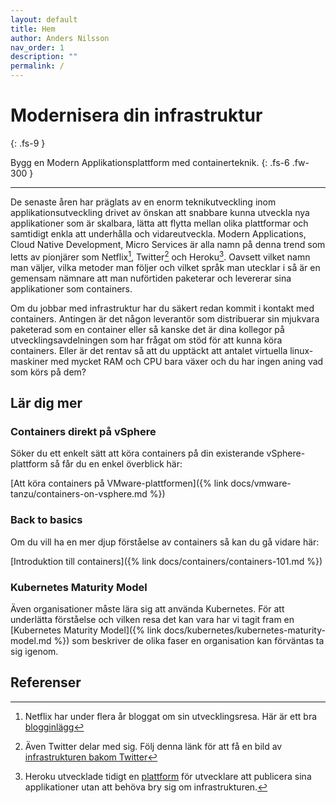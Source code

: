 ```yaml
---
layout: default
title: Hem
author: Anders Nilsson
nav_order: 1
description: ""
permalink: /
---
```


# Modernisera din infrastruktur
{: .fs-9 }

Bygg en Modern Applikationsplattform med containerteknik.
{: .fs-6 .fw-300 }

---

De senaste åren har präglats av en enorm teknikutveckling inom applikationsutveckling drivet av önskan att snabbare kunna utveckla nya applikationer som är skalbara, lätta att flytta mellan olika plattformar och samtidigt enkla att underhålla och vidareutveckla. Modern Applications, Cloud Native Development, Micro Services är alla namn på denna trend som letts av pionjärer som Netflix[^1], Twitter[^2] och Heroku[^3]. Oavsett vilket namn man väljer, vilka metoder man följer och vilket språk man utecklar i så är en gemensam nämnare att man nuförtiden paketerar och levererar sina applikationer som containers.

Om du jobbar med infrastruktur har du säkert redan kommit i kontakt med containers. Antingen är det någon leverantör som distribuerar sin mjukvara paketerad som en container eller så kanske det är dina kollegor på utvecklingsavdelningen som har frågat om stöd för att kunna köra containers. Eller är det rentav så att du upptäckt att antalet virtuella linux-maskiner med mycket RAM och CPU bara växer och du har ingen aning vad som körs på dem? 

## Lär dig mer
### Containers direkt på vSphere
Söker du ett enkelt sätt att köra containers på din existerande vSphere-plattform så får du en enkel överblick här:

[Att köra containers på VMware-plattformen]({% link docs/vmware-tanzu/containers-on-vsphere.md %})

### Back to basics
Om du vill ha en mer djup förståelse av containers så kan du gå vidare här:

[Introduktion till containers]({% link docs/containers/containers-101.md %})

### Kubernetes Maturity Model
Även organisationer måste lära sig att använda Kubernetes. För att underlätta förståelse och vilken resa det kan vara har vi tagit fram en [Kubernetes Maturity Model]({% link docs/kubernetes/kubernetes-maturity-model.md %}) som beskriver de olika faser en organisation kan förväntas ta sig igenom.

## Referenser
[^1]: Netflix har under flera år bloggat om sin utvecklingsresa. Här är ett bra [blogginlägg](https://netflixtechblog.com/netflix-conductor-a-microservices-orchestrator-2e8d4771bf40)
[^2]: Även Twitter delar med sig. Följ denna länk för att få en bild av [infrastrukturen bakom Twitter](https://blog.twitter.com/engineering/en_us/topics/infrastructure/2017/the-infrastructure-behind-twitter-scale.html)
[^3]: Heroku utvecklade tidigt en [plattform](https://www.heroku.com/dynos) för utvecklare att publicera sina applikationer utan att behöva bry sig om infrastrukturen.  